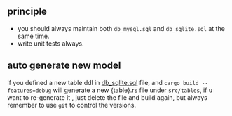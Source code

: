 
## principle
* you should always maintain both `db_mysql.sql` and `db_sqlite.sql` at the same time.
* write unit tests always.

## auto generate new model
if you defined a new table ddl in [db_sqlite.sql](db_sqlite.sql) file,
and `cargo build --features=debug` will generate a new {table}.rs file under
`src/tables`, if u want to re-generate it , just delete the file and build again,
but always remember to use `git` to control the versions.
